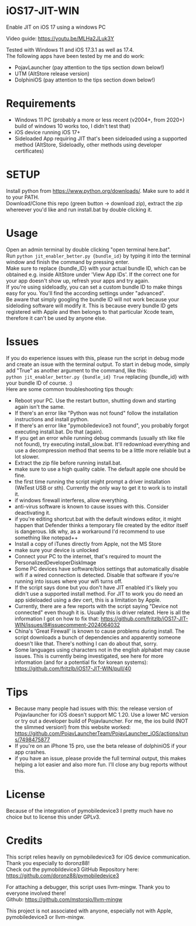 # iOS17-JIT-WIN
Enable JIT on iOS 17 using a windows PC  

Video guide: https://youtu.be/MLHa2JLuk3Y  
  
Tested with Windows 11 and iOS 17.3.1 as well as 17.4.  
The following apps have been tested by me and do work:
- PojavLauncher (pay attention to the tips section down below!)
- UTM (AltStore release version)
- DolphiniOS (pay attention to the tips section down below!)

# Requirements
- Windows 11 PC (probably a more or less recent (v2004+, from 2020+) build of windows 10 works too, I didn't test that)
- iOS device running iOS 17+
- Sideloaded App requiring JIT that's been sideloaded using a supported method (AltStore, Sideloadly, other methods using developer certificates)

# SETUP
Install python from https://www.python.org/downloads/. Make sure to add it to your PATH.  
Download/Clone this repo (green button -> download zip), extract the zip whereever you'd like and run install.bat by double clicking it.  

# Usage
Open an admin terminal by double clicking "open terminal here.bat".  
Run `python jit_enabler_better.py {bundle_id}` by typing it into the terminal window and finish the command by pressing enter.  
Make sure to replace {bundle_ID} with your actual bundle ID, which can be obtained e.g. inside AltStore under 'View App IDs'. If the correct one for your app doesn't show up, refresh your apps and try again.  
If you're using sideloadly, you can set a custom bundle ID to make things easy for you. You'll find the according settings under "advanced".  
Be aware that simply googling the bundle ID will not work because your sideloding software will modify it. This is because every bundle ID gets registered with Apple and then belongs to that particular Xcode team, therefore it can't be used by anyone else. 

# Issues
If you do experience issues with this, please run the script in debug mode and create an issue with the terminal output. To start in debug mode, simply add "True" as another argument to the command, like this:  
`python jit_enabler_better.py {bundle_id} True` replacing {bundle_id} with your bundle ID of course. :)  
Here are some common troubleshooting tips though:  
- Reboot your PC. Use the restart button, shutting down and starting again isn't the same.
- If there's an error like "Python was not found" follow the installation instructions and install python.
- If there's an error like "pymobiledevice3 not found", you probably forgot executing install.bat. Do that (again).
- If you get an error while running debug commands (usually sth like file not found), try executing install_slow.bat. It'll redownload everything and use a decompression method that seems to be a little more reliable but a lot slower.
- Extract the zip file before running install.bat.
- make sure to use a high quality cable. The default apple one should be fine.
- the first time running the script might prompt a driver installation (WeTest USB or sth). Currently the only way to get it to work is to install it.
- if windows firewall interferes, allow everything.
- anti-virus software is known to cause issues with this. Consider deactivating it.
- if you're editing shortcut.bat with the default windows editor, it might happen that Defender thinks a temporary file created by the editor itself is dangerous. Idk why, as a workaround I'd recommend to use something like notepad++
- Install a copy of iTunes directly from Apple, not the MS Store
- make sure your device is unlocked
- Connect your PC to the internet, that's required to mount the PersonalizedDeveloperDiskImage
- Some PC devices have software/bios settings that automatically disable wifi if a wired connection is detected. Disable that software if you're running into issues where your wifi turns off.
- If the script says done but you don't have JIT enabled it's likely you didn't use a supported install method. For JIT to work you do need an app sideloaded using a dev cert, this is a limitation by Apple.
- Currently, there are a few reports with the script saying "Device not connected" even though it is. Usually this is driver related. Here is all the information I got on how to fix that: https://github.com/fritzlb/iOS17-JIT-WIN/issues/8#issuecomment-2024064032
- China's 'Great Firewall' is known to cause problems during install. The script downloads a bunch of dependencies and apparently someone doesn't like that. There's nothing I can do about that, sorry.
- Some languages using characters not in the english alphabet may cause issues. This is currently being investigated, see here for more information (and for a potential fix for korean systems): https://github.com/fritzlb/iOS17-JIT-WIN/pull/40

# Tips
- Because many people had issues with this: the release version of Pojavlauncher for iOS doesn't support MC 1.20. Use a lower MC version or try out a developer build of Pojavlauncher. For me, the ios build (NOT the slimmed version!) from this website worked: https://github.com/PojavLauncherTeam/PojavLauncher_iOS/actions/runs/7498475877
- If you're on an iPhone 15 pro, use the beta release of dolphiniOS if your app crashes.
- if you have an issue, please provide the full terminal output, this makes helping a lot easier and also more fun. I'll close any bug reports without this.

# License
Because of the integration of pymobiledevice3 I pretty much have no choice but to license this under GPLv3.

# Credits
This script relies heavily on pymobiledevice3 for iOS device communication. Thank you especially to doronz88!  
Check out the pymobildevice3 GitHub Repository here: https://github.com/doronz88/pymobiledevice3  
  
For attaching a debugger, this script uses llvm-mingw. Thank you to everyone involved there!  
Github: https://github.com/mstorsjo/llvm-mingw

    
This project is not associated with anyone, especially not with Apple, pymobiledevice3 or llvm-mingw. 
